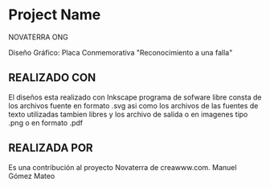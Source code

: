 # Project Name
NOVATERRA ONG

Diseño Gráfico: Placa Conmemorativa "Reconocimiento a una falla"

## REALIZADO CON

El diseños esta realizado con Inkscape programa de sofware libre
consta de los archivos fuente en formato .svg asi como los archivos de
las fuentes de texto utilizadas tambien libres
y los archivo de salida o en imagenes tipo .png o en formato .pdf

## REALIZADA POR

Es una contribución al proyecto Novaterra de creawww.com. Manuel Gómez Mateo